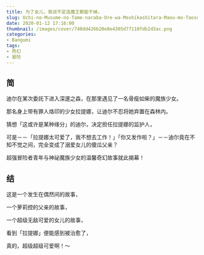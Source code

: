 ```yaml
---
title: 为了女儿，我说不定连魔王都能干掉。
slug: Uchi-no-Musume-no-Tame-naraba-Ore-wa-Moshikashitara-Maou-mo-Taoseru-kamo-Shirenai
date: 2020-01-12 17:16:00
thumbnail: /images/cover/740dd426b20e8e4305d77110fdb2d3ac.png
categories:
- Bangumi
tags:
- 奇幻
- 冒险
---
```


## 简

迪尔在某次委託下进入深邃之森，在那里遇见了一名骨瘦如柴的魔族少女。

那名身上带有罪人烙印的少女拉提娜，让迪尔不忍将她弃置在森林内。

猜想「这或许是某种缘分」的迪尔，决定担任拉提娜的监护人，

可是－－「拉提娜太可爱了，我不想去工作！」「你又发作啦？」－－迪尔竟在不知不觉之间，完全变成了溺爱女儿的傻瓜父亲？

超强冒险者青年与神祕魔族少女的温馨奇幻故事就此揭幕！

## 结

这是一个发生在偶然间的故事，

一个萝莉控的父亲的故事，

一个超级无敌可爱的女儿的故事，

看到「拉提娜」便能感到被治愈了，

真的，超级超级可爱啊！～
